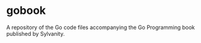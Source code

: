 # gobook
A repository of the Go code files accompanying the Go Programming book published by Sylvanity.
